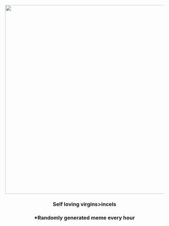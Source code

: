 <p align="center">
        <img src="https://i.redd.it/evqek0iugfr91.jpg" width="600" height="600">
        </p>
        <h3 align="center">Self loving virgins&gt;incels</h3>
        <h3 align="center">*Randomly generated meme every hour</h3>
    